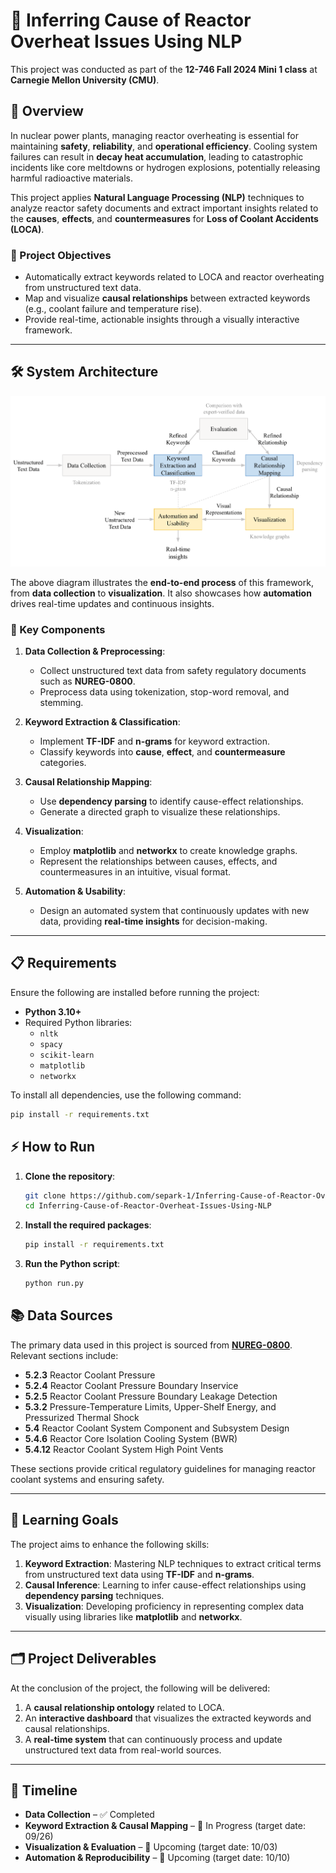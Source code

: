 <!-- 
README.md for the project: Inferring Causes of Reactor Overheat Issues Using NLP
GitHub Repository: https://github.com/separk-1/Inferring-Cause-of-Reactor-Overheat-Issues-Using-NLP 
-->

# 🚀 Inferring Cause of Reactor Overheat Issues Using NLP

This project was conducted as part of the **12-746 Fall 2024 Mini 1 class** at **Carnegie Mellon University (CMU)**.

## 🌟 Overview

In nuclear power plants, managing reactor overheating is essential for maintaining **safety**, **reliability**, and **operational efficiency**. Cooling system failures can result in **decay heat accumulation**, leading to catastrophic incidents like core meltdowns or hydrogen explosions, potentially releasing harmful radioactive materials.

This project applies **Natural Language Processing (NLP)** techniques to analyze reactor safety documents and extract important insights related to the **causes**, **effects**, and **countermeasures** for **Loss of Coolant Accidents (LOCA)**.

### 🎯 Project Objectives

- Automatically extract keywords related to LOCA and reactor overheating from unstructured text data.
- Map and visualize **causal relationships** between extracted keywords (e.g., coolant failure and temperature rise).
- Provide real-time, actionable insights through a visually interactive framework.

---

## 🛠️ System Architecture

![System Architecture](image/framework.png)

The above diagram illustrates the **end-to-end process** of this framework, from **data collection** to **visualization**. It also showcases how **automation** drives real-time updates and continuous insights.

### 🔑 Key Components

1. **Data Collection & Preprocessing**:
   - Collect unstructured text data from safety regulatory documents such as **NUREG-0800**.
   - Preprocess data using tokenization, stop-word removal, and stemming.

2. **Keyword Extraction & Classification**:
   - Implement **TF-IDF** and **n-grams** for keyword extraction.
   - Classify keywords into **cause**, **effect**, and **countermeasure** categories.

3. **Causal Relationship Mapping**:
   - Use **dependency parsing** to identify cause-effect relationships.
   - Generate a directed graph to visualize these relationships.

4. **Visualization**:
   - Employ **matplotlib** and **networkx** to create knowledge graphs.
   - Represent the relationships between causes, effects, and countermeasures in an intuitive, visual format.

5. **Automation & Usability**:
   - Design an automated system that continuously updates with new data, providing **real-time insights** for decision-making.

---

## 📋 Requirements

Ensure the following are installed before running the project:

- **Python 3.10+**
- Required Python libraries:
  - `nltk`
  - `spacy`
  - `scikit-learn`
  - `matplotlib`
  - `networkx`

To install all dependencies, use the following command:

```bash
pip install -r requirements.txt
```

## ⚡ How to Run

<!-- Step-by-step guide for running the project locally -->

1. **Clone the repository**:
   <!-- Clone the project from the GitHub repository using the following command -->
   ```bash
   git clone https://github.com/separk-1/Inferring-Cause-of-Reactor-Overheat-Issues-Using-NLP.git
   cd Inferring-Cause-of-Reactor-Overheat-Issues-Using-NLP
   ```

2. **Install the required packages**:
    <!-- Install the dependencies listed in the `requirements.txt` file -->
    ```bash
    pip install -r requirements.txt
    ```
3. **Run the Python script**:
    <!-- Execute the main script to process the text data and visualize the results -->
    ```bash
    python run.py
    ```
## 📚 Data Sources

The primary data used in this project is sourced from [**NUREG-0800**](https://www.nrc.gov/reading-rm/doc-collections/nuregs/staff/sr0800/ch5/index.html). Relevant sections include:

- **5.2.3** Reactor Coolant Pressure
- **5.2.4** Reactor Coolant Pressure Boundary Inservice
- **5.2.5** Reactor Coolant Pressure Boundary Leakage Detection
- **5.3.2** Pressure-Temperature Limits, Upper-Shelf Energy, and Pressurized Thermal Shock
- **5.4** Reactor Coolant System Component and Subsystem Design
- **5.4.6** Reactor Core Isolation Cooling System (BWR)
- **5.4.12** Reactor Coolant System High Point Vents

These sections provide critical regulatory guidelines for managing reactor coolant systems and ensuring safety.

---

## 🎯 Learning Goals

The project aims to enhance the following skills:

1. **Keyword Extraction**: Mastering NLP techniques to extract critical terms from unstructured text data using **TF-IDF** and **n-grams**.
2. **Causal Inference**: Learning to infer cause-effect relationships using **dependency parsing** techniques.
3. **Visualization**: Developing proficiency in representing complex data visually using libraries like **matplotlib** and **networkx**.

---

## 🗂️ Project Deliverables

At the conclusion of the project, the following will be delivered:

1. A **causal relationship ontology** related to LOCA.
2. An **interactive dashboard** that visualizes the extracted keywords and causal relationships.
3. A **real-time system** that can continuously process and update unstructured text data from real-world sources.

---

## 📝 Timeline

- **Data Collection** – ✅ Completed
- **Keyword Extraction & Causal Mapping** – 🚧 In Progress (target date: 09/26)
- **Visualization & Evaluation** – 🔄 Upcoming (target date: 10/03)
- **Automation & Reproducibility** – 🔄 Upcoming (target date: 10/10)